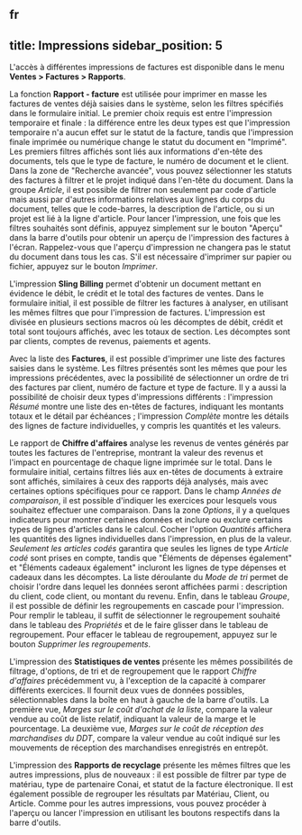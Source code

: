 fr
---
title: Impressions
sidebar_position: 5
---

L'accès à différentes impressions de factures est disponible dans le menu **Ventes > Factures > Rapports**.

La fonction **Rapport - facture** est utilisée pour imprimer en masse les factures de ventes déjà saisies dans le système, selon les filtres spécifiés dans le formulaire initial. Le premier choix requis est entre l'impression temporaire et finale : la différence entre les deux types est que l'impression temporaire n'a aucun effet sur le statut de la facture, tandis que l'impression finale imprimée ou numérique change le statut du document en "Imprimé". Les premiers filtres affichés sont liés aux informations d'en-tête des documents, tels que le type de facture, le numéro de document et le client. Dans la zone de "Recherche avancée", vous pouvez sélectionner les statuts des factures à filtrer et le projet indiqué dans l'en-tête du document.
Dans la groupe *Article*, il est possible de filtrer non seulement par code d'article mais aussi par d'autres informations relatives aux lignes du corps du document, telles que le code-barres, la description de l'article, ou si un projet est lié à la ligne d'article.
Pour lancer l'impression, une fois que les filtres souhaités sont définis, appuyez simplement sur le bouton "Aperçu" dans la barre d'outils pour obtenir un aperçu de l'impression des factures à l'écran. Rappelez-vous que l'aperçu d'impression ne changera pas le statut du document dans tous les cas. S'il est nécessaire d'imprimer sur papier ou fichier, appuyez sur le bouton *Imprimer*.

L'impression **Sling Billing** permet d'obtenir un document mettant en évidence le débit, le crédit et le total des factures de ventes.
Dans le formulaire initial, il est possible de filtrer les factures à analyser, en utilisant les mêmes filtres que pour l'impression de factures. L'impression est divisée en plusieurs sections macros où les décomptes de débit, crédit et total sont toujours affichés, avec les totaux de section. Les décomptes sont par clients, comptes de revenus, paiements et agents.

Avec la liste des **Factures**, il est possible d'imprimer une liste des factures saisies dans le système.
Les filtres présentés sont les mêmes que pour les impressions précédentes, avec la possibilité de sélectionner un ordre de tri des factures par client, numéro de facture et type de facture. Il y a aussi la possibilité de choisir deux types d'impressions différents : l'impression *Résumé* montre une liste des en-têtes de factures, indiquant les montants totaux et le détail par échéances ; l'impression *Complète* montre les détails des lignes de facture individuelles, y compris les quantités et les valeurs.

Le rapport de **Chiffre d'affaires** analyse les revenus de ventes générés par toutes les factures de l'entreprise, montrant la valeur des revenus et l'impact en pourcentage de chaque ligne imprimée sur le total.
Dans le formulaire initial, certains filtres liés aux en-têtes de documents à extraire sont affichés, similaires à ceux des rapports déjà analysés, mais avec certaines options spécifiques pour ce rapport.
Dans le champ *Années de comparaison*, il est possible d'indiquer les exercices pour lesquels vous souhaitez effectuer une comparaison. Dans la zone *Options*, il y a quelques indicateurs pour montrer certaines données et inclure ou exclure certains types de lignes d'articles dans le calcul. Cocher l'option *Quantités* affichera les quantités des lignes individuelles dans l'impression, en plus de la valeur. *Seulement les articles codés* garantira que seules les lignes de type *Article codé* sont prises en compte, tandis que "Éléments de dépenses également" et "Éléments cadeaux également" incluront les lignes de type dépenses et cadeaux dans les décomptes. La liste déroulante du *Mode de tri* permet de choisir l'ordre dans lequel les données seront affichées parmi : description du client, code client, ou montant du revenu. Enfin, dans le tableau *Groupe*, il est possible de définir les regroupements en cascade pour l'impression. Pour remplir le tableau, il suffit de sélectionner le regroupement souhaité dans le tableau des *Propriétés* et de le faire glisser dans le tableau de regroupement. Pour effacer le tableau de regroupement, appuyez sur le bouton *Supprimer les regroupements*.

L'impression des **Statistiques de ventes** présente les mêmes possibilités de filtrage, d'options, de tri et de regroupement que le rapport *Chiffre d'affaires* précédemment vu, à l'exception de la capacité à comparer différents exercices. Il fournit deux vues de données possibles, sélectionnables dans la boîte en haut à gauche de la barre d'outils. La première vue, *Marges sur le coût d'achat de la liste*, compare la valeur vendue au coût de liste relatif, indiquant la valeur de la marge et le pourcentage. La deuxième vue, *Marges sur le coût de réception des marchandises du DDT*, compare la valeur vendue au coût indiqué sur les mouvements de réception des marchandises enregistrés en entrepôt.

L'impression des **Rapports de recyclage** présente les mêmes filtres que les autres impressions, plus de nouveaux : il est possible de filtrer par type de matériau, type de partenaire Conai, et statut de la facture électronique. Il est également possible de regrouper les résultats par Matériau, Client, ou Article.
Comme pour les autres impressions, vous pouvez procéder à l'aperçu ou lancer l'impression en utilisant les boutons respectifs dans la barre d'outils.